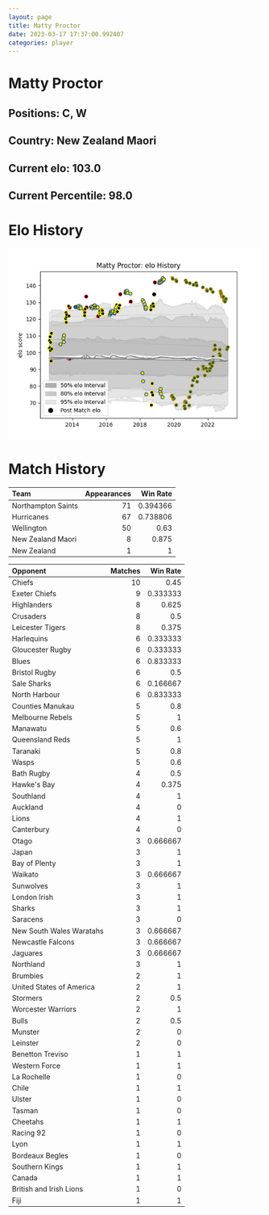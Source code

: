 ```yaml
---  
layout: page  
title: Matty Proctor  
date: 2023-03-17 17:37:00.992407  
categories: player  
---
```

# Matty Proctor

## Positions: C, W

## Country: New Zealand Maori

## Current elo: 103.0

## Current Percentile: 98.0

# Elo History


![elo history](history_MattyProctor.png)
# Match History


| Team               |   Appearances |   Win Rate |
|:-------------------|--------------:|-----------:|
| Northampton Saints |            71 |   0.394366 |
| Hurricanes         |            67 |   0.738806 |
| Wellington         |            50 |   0.63     |
| New Zealand Maori  |             8 |   0.875    |
| New Zealand        |             1 |   1        |

| Opponent                 |   Matches |   Win Rate |
|:-------------------------|----------:|-----------:|
| Chiefs                   |        10 |   0.45     |
| Exeter Chiefs            |         9 |   0.333333 |
| Highlanders              |         8 |   0.625    |
| Crusaders                |         8 |   0.5      |
| Leicester Tigers         |         8 |   0.375    |
| Harlequins               |         6 |   0.333333 |
| Gloucester Rugby         |         6 |   0.333333 |
| Blues                    |         6 |   0.833333 |
| Bristol Rugby            |         6 |   0.5      |
| Sale Sharks              |         6 |   0.166667 |
| North Harbour            |         6 |   0.833333 |
| Counties Manukau         |         5 |   0.8      |
| Melbourne Rebels         |         5 |   1        |
| Manawatu                 |         5 |   0.6      |
| Queensland Reds          |         5 |   1        |
| Taranaki                 |         5 |   0.8      |
| Wasps                    |         5 |   0.6      |
| Bath Rugby               |         4 |   0.5      |
| Hawke's Bay              |         4 |   0.375    |
| Southland                |         4 |   1        |
| Auckland                 |         4 |   0        |
| Lions                    |         4 |   1        |
| Canterbury               |         4 |   0        |
| Otago                    |         3 |   0.666667 |
| Japan                    |         3 |   1        |
| Bay of Plenty            |         3 |   1        |
| Waikato                  |         3 |   0.666667 |
| Sunwolves                |         3 |   1        |
| London Irish             |         3 |   1        |
| Sharks                   |         3 |   1        |
| Saracens                 |         3 |   0        |
| New South Wales Waratahs |         3 |   0.666667 |
| Newcastle Falcons        |         3 |   0.666667 |
| Jaguares                 |         3 |   0.666667 |
| Northland                |         3 |   1        |
| Brumbies                 |         2 |   1        |
| United States of America |         2 |   1        |
| Stormers                 |         2 |   0.5      |
| Worcester Warriors       |         2 |   1        |
| Bulls                    |         2 |   0.5      |
| Munster                  |         2 |   0        |
| Leinster                 |         2 |   0        |
| Benetton Treviso         |         1 |   1        |
| Western Force            |         1 |   1        |
| La Rochelle              |         1 |   0        |
| Chile                    |         1 |   1        |
| Ulster                   |         1 |   0        |
| Tasman                   |         1 |   0        |
| Cheetahs                 |         1 |   1        |
| Racing 92                |         1 |   0        |
| Lyon                     |         1 |   1        |
| Bordeaux Begles          |         1 |   0        |
| Southern Kings           |         1 |   1        |
| Canada                   |         1 |   1        |
| British and Irish Lions  |         1 |   0        |
| Fiji                     |         1 |   1        |
